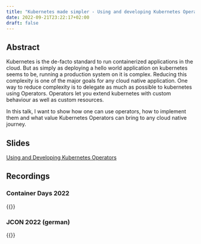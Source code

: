 ```yaml
---
title: "Kubernetes made simpler - Using and developing Kubernetes Operators"
date: 2022-09-21T23:22:17+02:00
draft: false
---
```

## Abstract

Kubernetes is the de-facto standard to run containerized applications in the cloud. But as simply as deploying a hello world application on kubernetes seems to be, running a production system on it is complex. Reducing this complexity is one of the major goals for any cloud native application.
One way to reduce complexity is to delegate as much as possible to kubernetes using Operators. Operators let you extend kubernetes with custom behaviour as well as custom resources.

In this talk, I want to show how one can use operators, how to implement them and what value Kubernetes Operators can bring to any cloud native journey.

## Slides
[Using and Developing Kubernetes Operators](/slides/k8s-operators.pdf "Slides")
## Recordings

### Container Days 2022
{{<youtube DtWCwGMqzao>}}
### JCON 2022 (german)
{{<youtube Zo6P-JrVneo>}}
